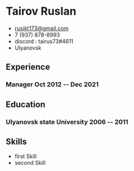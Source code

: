 
# Tairov Ruslan


- <rusikt173@gmail.com>
- 7 (937) 878-8993
- discord :  tairus73#4611
- Ulyanovsk

## Experience


### <span>Manager</span> <span>Oct 2012 -- Dec 2021</span>


## Education

### <span>Ulyanovsk state University</span> <span>2006 -- 2011</span>


## Skills

 - first Skill
 - second Skill
